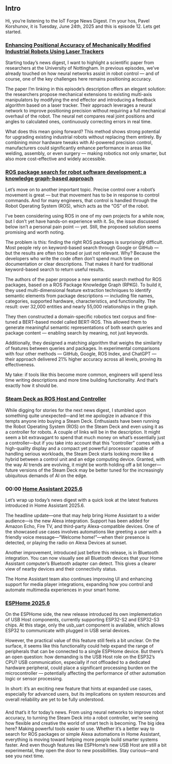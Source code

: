 ## Intro

Hi, you’re listening to the IoT Forge News Digest. I'm your hos, Pavel Korshunov, it is Tuesday, June 24th, 2025 and this is episode 12. Lets get started.

### [Enhancing Positional Accuracy of Mechanically Modified Industrial Robots Using Laser Trackers](https://www.mdpi.com/2218-6581/14/4/42)

Starting today’s news digest, I want to highlight a scientific paper from researchers at the University of Nottingham. In previous episodes, we’ve already touched on how neural networks assist in robot control — and of course, one of the key challenges here remains positioning accuracy.

The paper I’m linking in this episode’s description offers an elegant solution: the researchers propose mechanical extensions to existing multi-axis manipulators by modifying the end effector and introducing a feedback algorithm based on a laser tracker. Their approach leverages a neural network to improve positioning precision without requiring a full mechanical overhaul of the robot. The neural net compares real joint positions and angles to calculated ones, continuously correcting errors in real time.

What does this mean going forward?
This method shows strong potential for upgrading existing industrial robots without replacing them entirely. By combining minor hardware tweaks with AI-powered precision control, manufacturers could significantly enhance performance in areas like welding, assembly, or even surgery — making robotics not only smarter, but also more cost-effective and widely accessible.

### [ROS package search for robot software development: a knowledge graph-based approach](https://link.springer.com/article/10.1007/s11704-024-3660-9)

Let’s move on to another important topic. Precise control over a robot’s movement is great — but that movement has to be in response to control commands. And for many engineers, that control is handled through the Robot Operating System (ROS), which acts as the “OS” of the robot.

I’ve been considering using ROS in one of my own projects for a while now, but I don’t yet have hands-on experience with it. So, the issue discussed below isn’t a personal pain point — yet. Still, the proposed solution seems promising and worth noting.

The problem is this: finding the right ROS packages is surprisingly difficult. Most people rely on keyword-based search through Google or GitHub — but the results are often too broad or just not relevant. Why? Because the developers who write the code often don’t spend much time on documentation or clear descriptions. That makes it hard for traditional keyword-based search to return useful results.

The authors of the paper propose a new semantic search method for ROS packages, based on a ROS Package Knowledge Graph (RPKG). To build it, they used multi-dimensional feature extraction techniques to identify semantic elements from package descriptions — including file names, categories, supported hardware, characteristics, and functionality. The result: over 32,000 entities and nearly 55,000 relationships in the graph.

They then constructed a domain-specific robotics text corpus and fine-tuned a BERT-based model called BERT-ROS. This allowed them to generate meaningful semantic representations of both search queries and package content — enabling search by meaning, not just keywords.

Additionally, they designed a matching algorithm that weighs the similarity of features between queries and packages. In experimental comparisons with four other methods — GitHub, Google, ROS Index, and ChatGPT — their approach delivered 21% higher accuracy across all levels, proving its effectiveness.

My take: if tools like this become more common, engineers will spend less time writing descriptions and more time building functionality. And that’s exactly how it should be.

### [Steam Deck as ROS Host and Controller](https://github.com/ICE9-Robotics/ROS-for-Steam-Deck-OLED)

While digging for stories for the next news digest, I stumbled upon something quite unexpected—and let me apologize in advance if this tempts anyone into buying a Steam Deck. Enthusiasts have been running the Robot Operating System (ROS) on the Steam Deck and even using it as a controller for robots. A couple of links will be in the description.
It might seem a bit extravagant to spend that much money on what’s essentially just a controller—but if you take into account that this “controller” comes with a high-quality display and a compact yet powerful processor capable of handling serious workloads, the Steam Deck starts looking more like a hybrid between a control unit and an edge computing device. Granted, with the way AI trends are evolving, it might be worth holding off a bit longer—future versions of the Steam Deck may be better tuned for the increasingly ubiquitous demands of AI on the edge.

### 00:00 [Home Assistant 2025.6](https://www.home-assistant.io/blog/2025/06/11/release-20256/)
Let’s wrap up today’s news digest with a quick look at the latest features introduced in Home Assistant 2025.6.

The headline update—one that may help bring Home Assistant to a wider audience—is the new Alexa integration. Support has been added for Amazon Echo, Fire TV, and third-party Alexa-compatible devices. One of the showcased use cases involves automations like greeting a user with a friendly voice message—“Welcome home!”—when their presence is detected, or playing the radio on Alexa  Devices at sunset.

Another improvement, introduced just before this release, is in Bluetooth integration. You can now visually see all Bluetooth devices that your Home Assistant computer’s Bluetooth adapter can detect. This gives a clearer view of nearby devices and their connectivity status.

The Home Assistant team also continues improving UI and enhancing support for media player integrations, expanding how you control and automate multimedia experiences in your smart home.

### [ESPHome 2025.6](https://esphome.io/changelog/2025.6.0.html)

On the ESPHome side, the new release introduced its own implementation of USB Host components, currently supporting ESP32-S2 and ESP32-S3 chips. At this stage, only the usb_uart component is available, which allows ESP32 to communicate with plugged in USB serial devices.

However, the practical value of this feature still feels a bit unclear. On the surface, it seems like this functionality could help expand the range of peripherals that can be connected to a single ESPHome device. But there’s an open question: how demanding is the USB Host role on the ESP32’s CPU? USB communication, especially if not offloaded to a dedicated hardware peripheral, could place a significant processing burden on the microcontroller — potentially affecting the performance of other automation logic or sensor processing.

In short: it’s an exciting new feature that hints at expanded use cases, especially for advanced users, but its implications on system resources and overall reliability are yet to be fully understood.

###

And that’s it for today’s news. From using neural networks to improve robot accuracy, to turning the Steam Deck into a robot controller, we’re seeing how flexible and creative the world of smart tech is becoming. The big idea here? Making powerful tools easier to use. Whether it’s a better way to search for ROS packages or simple Alexa automations in Home Assistant, everything is moving toward helping more people build smarter systems faster. And even though features like ESPHome’s new USB Host are still a bit experimental, they open the door to new possibilities. Stay curious—and see you next time.
